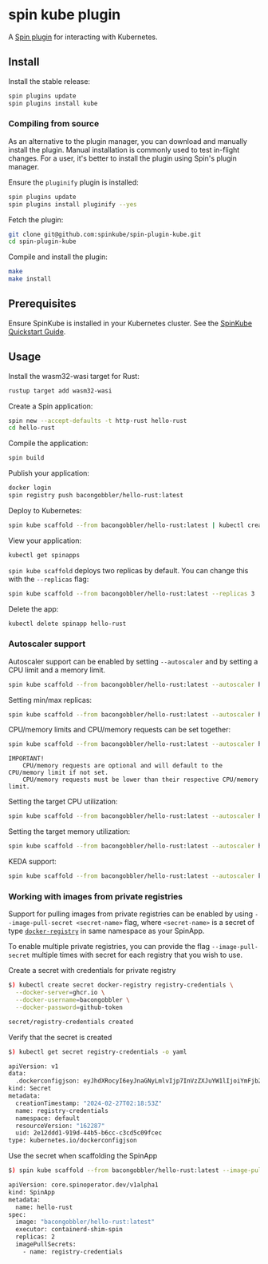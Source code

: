 # spin kube plugin

A [Spin plugin](https://github.com/fermyon/spin-plugins) for interacting with Kubernetes.

## Install

Install the stable release:

```sh
spin plugins update
spin plugins install kube
```

### Compiling from source

As an alternative to the plugin manager, you can download and manually install the plugin. Manual installation is
commonly used to test in-flight changes. For a user, it's better to install the plugin using Spin's plugin manager.

Ensure the `pluginify` plugin is installed:

```sh
spin plugins update
spin plugins install pluginify --yes
```

Fetch the plugin:

```sh
git clone git@github.com:spinkube/spin-plugin-kube.git
cd spin-plugin-kube
```

Compile and install the plugin:

```sh
make
make install
```

## Prerequisites

Ensure SpinKube is installed in your Kubernetes cluster. See the [SpinKube Quickstart
Guide](https://www.spinkube.dev/docs/install/quickstart/).

## Usage

Install the wasm32-wasi target for Rust:

```sh
rustup target add wasm32-wasi
```

Create a Spin application:

```sh
spin new --accept-defaults -t http-rust hello-rust
cd hello-rust
```

Compile the application:

```sh
spin build
```

Publish your application:

```sh
docker login
spin registry push bacongobbler/hello-rust:latest
```

Deploy to Kubernetes:

```sh
spin kube scaffold --from bacongobbler/hello-rust:latest | kubectl create -f -
```

View your application:

```sh
kubectl get spinapps
```

`spin kube scaffold` deploys two replicas by default. You can change this with the `--replicas` flag:

```sh
spin kube scaffold --from bacongobbler/hello-rust:latest --replicas 3 | kubectl apply -f -
```

Delete the app:

```sh
kubectl delete spinapp hello-rust
```

### Autoscaler support

Autoscaler support can be enabled by setting `--autoscaler` and by setting a CPU limit and a memory limit.

```sh
spin kube scaffold --from bacongobbler/hello-rust:latest --autoscaler hpa --cpu-limit 100m --memory-limit 128Mi
```

Setting min/max replicas:

```sh
spin kube scaffold --from bacongobbler/hello-rust:latest --autoscaler hpa --cpu-limit 100m --memory-limit 128Mi --replicas 1 --max-replicas 10
```

CPU/memory limits and CPU/memory requests can be set together:

```sh
spin kube scaffold --from bacongobbler/hello-rust:latest --autoscaler hpa --cpu-limit 100m --memory-limit 128Mi --cpu-request 50m --memory-request 64Mi
```

```text
IMPORTANT!
    CPU/memory requests are optional and will default to the CPU/memory limit if not set.
    CPU/memory requests must be lower than their respective CPU/memory limit.
```

Setting the target CPU utilization:

```sh
spin kube scaffold --from bacongobbler/hello-rust:latest --autoscaler hpa --cpu-limit 100m --memory-limit 128Mi --autoscaler-target-cpu-utilization 50
```

Setting the target memory utilization:

```sh
spin kube scaffold --from bacongobbler/hello-rust:latest --autoscaler hpa --cpu-limit 100m --memory-limit 128Mi --autoscaler-target-memory-utilization 50
```

KEDA support:

```sh
spin kube scaffold --from bacongobbler/hello-rust:latest --autoscaler keda --cpu-limit 100m --memory-limit 128Mi
```

### Working with images from private registries

Support for pulling images from private registries can be enabled by using `--image-pull-secret <secret-name>` flag, where `<secret-name>` is a secret of type [`docker-registry`](https://kubernetes.io/docs/concepts/configuration/secret/#docker-config-secrets) in same namespace as your SpinApp.

To enable multiple private registries, you can provide the flag `--image-pull-secret` multiple times with secret for each registry that you wish to use.

Create a secret with credentials for private registry

```sh
$) kubectl create secret docker-registry registry-credentials \
  --docker-server=ghcr.io \
  --docker-username=bacongobbler \
  --docker-password=github-token

secret/registry-credentials created
```

Verify that the secret is created

```sh
$) kubectl get secret registry-credentials -o yaml

apiVersion: v1
data:
  .dockerconfigjson: eyJhdXRocyI6eyJnaGNyLmlvIjp7InVzZXJuYW1lIjoiYmFjb25nb2JibGVyIiwicGFzc3dvcmQiOiJnaXRodWItdG9rZW4iLCJhdXRoIjoiWW1GamIyNW5iMkppYkdWeU9tZHBkR2gxWWkxMGIydGxiZz09In19fQ==
kind: Secret
metadata:
  creationTimestamp: "2024-02-27T02:18:53Z"
  name: registry-credentials
  namespace: default
  resourceVersion: "162287"
  uid: 2e12ddd1-919d-44b5-b6cc-c3cd5c09fcec
type: kubernetes.io/dockerconfigjson
```

Use the secret when scaffolding the SpinApp

```sh
$) spin kube scaffold --from bacongobbler/hello-rust:latest --image-pull-secret registry-credentials

apiVersion: core.spinoperator.dev/v1alpha1
kind: SpinApp
metadata:
  name: hello-rust
spec:
  image: "bacongobbler/hello-rust:latest"
  executor: containerd-shim-spin
  replicas: 2
  imagePullSecrets:
    - name: registry-credentials
```
